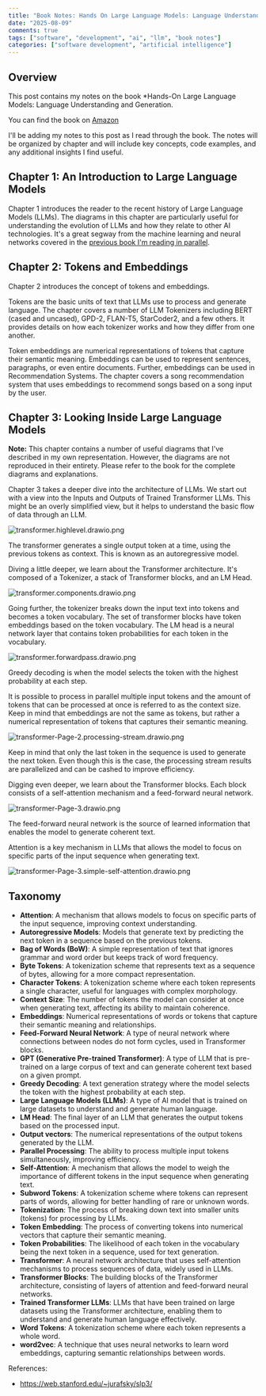 ```yaml
---
title: "Book Notes: Hands On Large Language Models: Language Understanding and Generation"
date: "2025-08-09"
comments: true
tags: ["software", "development", "ai", "llm", "book notes"]
categories: ["software development", "artificial intelligence"]
---
```


## Overview

This post contains my notes on the book *Hands-On Large Language Models: Language Understanding and Generation.

You can find the book on [Amazon](https://www.amazon.com/Hands-Large-Language-Models-Understanding/dp/1098150961/ref=sr_1_1?crid=15YBR96UBIYVO&dib=eyJ2IjoiMSJ9.1MUa46N8Y9QCki_IGnTl1T74Har-XhvVDPrysPvNR91xqhLJ0sa-Lo-hzP8m6d-7TpzEgATkhmTWKs03BoS-hwEDOJ8UNAbOsba1a0BABT9oO-kIgklm0IKct4itnWyfOMEHSECNerQ8lx8b7VWiJ-5PukzhjKCj-iJ4UrO5PhGrgMySfYZpbhYrIkEA4_JA1Yue47syrAZu414pHVdcuttxPG1hP48SxE3ZSj-3p74.Shfm-6xfdF4SfUvNKSbVNEcQM4rC4skcwznK4nbS-NM&dib_tag=se&keywords=hands+on+large+language+models&qid=1754755424&sprefix=Hands+on%2Caps%2C155&sr=8-1)

I'll be adding my notes to this post as I read through the book. The notes will be organized by chapter and will include key concepts, code examples, and any additional insights I find useful.

## Chapter 1: An Introduction to Large Language Models

Chapter 1 introduces the reader to the recent history of Large Language Models (LLMs). The diagrams in this chapter
are particularly useful for understanding the evolution of LLMs and how they relate to other AI technologies. It's a
great segway from the machine learning and neural networks covered in the [previous book I'm reading in parallel](https://johnmcostaiii.com/posts/2025-08-07-ai-ml-learning/).

## Chapter 2: Tokens and Embeddings

Chapter 2 introduces the concept of tokens and embeddings.

Tokens are the basic units of text that LLMs use to process and generate language.  The chapter covers a number of LLM
Tokenizers including BERT (cased and uncased), GPD-2, FLAN-T5, StarCoder2, and a few others.  It provides details on
how each tokenizer works and how they differ from one another.

Token embeddings are numerical representations of tokens that capture their semantic meaning. Embeddings can be used to
represent sentences, paragraphs, or even entire documents. Further, embeddings can be used in Recommendation Systems. The
chapter covers a song recommendation system that uses embeddings to recommend songs based on a song input by the user.

## Chapter 3: Looking Inside Large Language Models

**__Note:__** This chapter contains a number of useful diagrams that I've described in my own representation. However,
the diagrams are not reproduced in their entirety. Please refer to the book for the complete diagrams and explanations.

Chapter 3 takes a deeper dive into the architecture of LLMs. We start out with a view into the Inputs and Outputs of
Trained Transformer LLMs. This might be an overly simplified view, but it helps to understand the basic flow of data
through an LLM.

![transformer.highlevel.drawio.png](https://johnmcostaiii.com/img/transformers/transformer.highlevel.drawio.png)

The transformer generates a single output token at a time, using the previous tokens as context. This is known as an
autoregressive model.

Diving a little deeper, we learn about the Transformer architecture. It's composed of a Tokenizer, a stack of Transformer
blocks, and an LM Head.

![transformer.components.drawio.png](https://johnmcostaiii.com/img/transformers/transformer.components.drawio.png)

Going further, the tokenizer breaks down the input text into tokens and becomes a token vocabulary. The set of transformer
blocks have token embeddings based on the token vocabulary. The LM head is a neural network layer that contains token
probabilities for each token in the vocabulary.

![transformer.forwardpass.drawio.png](https://johnmcostaiii.com/img/transformers/transformer.forwardpass.drawio.png)

Greedy decoding is when the model selects the token with the highest probability at each step.

It is possible to process in parallel multiple input tokens and the amount of tokens that can be processed at once is
referred to as the context size.  Keep in mind that embeddings are not the same as tokens, but rather a numerical
representation of tokens that captures their semantic meaning.

![transformer-Page-2.processing-stream.drawio.png](https://johnmcostaiii.com/img/transformers/transformer-Page-2.processing-stream.drawio.png)

Keep in mind that only the last token in the sequence is used to generate the next token. Even though this is the case,
the processing stream results are parallelized and can be cashed to improve efficiency.

Digging even deeper, we learn about the Transformer blocks. Each block consists of a self-attention mechanism and a feed-forward
neural network.

![transformer-Page-3.drawio.png](https://johnmcostaiii.com/img/transformers/transformer-Page-3.drawio.png)

The feed-forward neural network is the source of learned information that enables the model to generate coherent text.

Attention is a key mechanism in LLMs that allows the model to focus on specific parts of the input sequence when
generating text.

![transformer-Page-3.simple-self-attention.drawio.png](https://johnmcostaiii.com/img/transformers/transformer-Page-3.simple-self-attention.drawio.png)


## Taxonomy

* __Attention__: A mechanism that allows models to focus on specific parts of the input sequence, improving context understanding.
* __Autoregressive Models__: Models that generate text by predicting the next token in a sequence based on the previous tokens.
* __Bag of Words (BoW)__: A simple representation of text that ignores grammar and word order but keeps track of word frequency.
* __Byte Tokens__: A tokenization scheme that represents text as a sequence of bytes, allowing for a more compact representation.
* __Character Tokens__: A tokenization scheme where each token represents a single character, useful for languages with complex morphology.
* __Context Size__: The number of tokens the model can consider at once when generating text, affecting its ability to maintain coherence.
* __Embeddings__: Numerical representations of words or tokens that capture their semantic meaning and relationships.
* __Feed-Forward Neural Network__: A type of neural network where connections between nodes do not form cycles, used in Transformer blocks.
* __GPT (Generative Pre-trained Transformer)__: A type of LLM that is pre-trained on a large corpus of text and can generate coherent text based on a given prompt.
* __Greedy Decoding__: A text generation strategy where the model selects the token with the highest probability at each step.
* __Large Language Models (LLMs)__: A type of AI model that is trained on large datasets to understand and generate human language.
* __LM Head__: The final layer of an LLM that generates the output tokens based on the processed input.
* __Output vectors__: The numerical representations of the output tokens generated by the LLM.
* __Parallel Processing__: The ability to process multiple input tokens simultaneously, improving efficiency.
* __Self-Attention__: A mechanism that allows the model to weigh the importance of different tokens in the input sequence when generating text.
* __Subword Tokens__: A tokenization scheme where tokens can represent parts of words, allowing for better handling of rare or unknown words.
* __Tokenization__: The process of breaking down text into smaller units (tokens) for processing by LLMs.
* __Token Embedding__: The process of converting tokens into numerical vectors that capture their semantic meaning.
* __Token Probabilities__: The likelihood of each token in the vocabulary being the next token in a sequence, used for text generation.
* __Transformer__: A neural network architecture that uses self-attention mechanisms to process sequences of data, widely used in LLMs.
* __Transformer Blocks__: The building blocks of the Transformer architecture, consisting of layers of attention and feed-forward neural networks.
* __Trained Transformer LLMs__: LLMs that have been trained on large datasets using the Transformer architecture, enabling them to understand and generate human language effectively.
* __Word Tokens__: A tokenization scheme where each token represents a whole word.
* __word2vec__: A technique that uses neural networks to learn word embeddings, capturing semantic relationships between words.

References:

* https://web.stanford.edu/~jurafsky/slp3/
